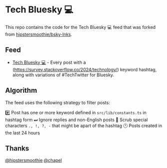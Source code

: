 # Tech Bluesky 💻

This repo contains the code for the Tech Bluesky 💻 feed that was forked from [hipstersmoothie/bsky-lnks](https://github.com/hipstersmoothie/bsky-lnks).

## Feed

- [Tech Bluesky 💻](https://bsky.app/profile/did:plc:gzymh5fce2h7hvjm7vsqh2l4/feed/tech-bluesky) - Every post with a (https://survey.stackoverflow.co/2024/technology/) keyword hashtag, along with variations of #TechTwitter for Bluesky.

## Algorithm

The feed uses the following strategy to filter posts:

#️⃣ Post has one or more keyword defined in `src/lib/constants.ts` in hashtag form
⏭︎ Ignore replies and non-English posts
🧼 Scrub special characters `., !, ?, -` that might be apart of the hashtag
🕛 Posts created in the last 24 hours

## Thanks

[@hipstersmoothie](https://github.com/hipstersmoothie)
[@chapel](https://github.com/chapel)